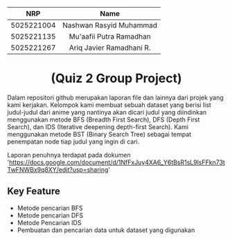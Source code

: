 <div align=center>

|    NRP     |      Name      |
| :--------: | :------------: |
| 5025221004 | Nashwan Rasyid Muhammad |
| 5025221135 | Mu'aafii Putra Ramadhan|
| 5025221267 | Ariq Javier Ramadhani R. |

# (Quiz 2 Group Project)

</div>

Dalam repositori github merupakan laporan file dan lainnya dari projek yang kami kerjakan. Kelompok kami membuat sebuah dataset yang berisi list judul-judul dari anime yang nantinya akan dicari judul yang diindinkan menggunakan metode BFS (Breadth First Search), DFS (Depth First Search), dan IDS (Iterative deepening depth-first Search). Kami menggunakan metode BST (Binary Search Tree) sebagai tempat penempatan node tiap judul yang ingin di cari.

Laporan penuhnya terdapat pada dokumen 'https://docs.google.com/document/d/1NfFxJuy4XA6_Y6tBsR1sL9lsFFkn73tTwFNWBx9q8XY/edit?usp=sharing'

## Key Feature
* Metode pencarian BFS
* Metode pencarian DFS
* Metode Pencarian IDS
* Pembuatan dan pencarian data untuk dataset yang digunakan
